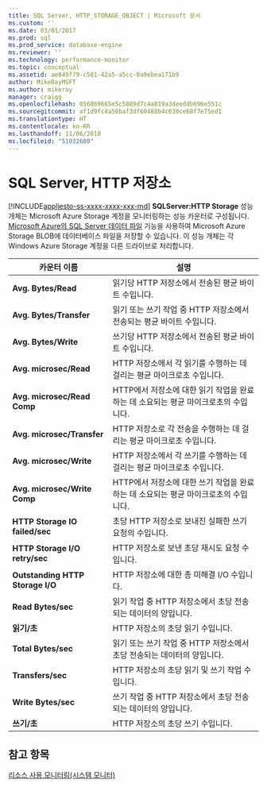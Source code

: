 ```yaml
---
title: SQL Server, HTTP_STORAGE_OBJECT | Microsoft 문서
ms.custom: ''
ms.date: 03/01/2017
ms.prod: sql
ms.prod_service: database-engine
ms.reviewer: ''
ms.technology: performance-monitor
ms.topic: conceptual
ms.assetid: ae849f79-c581-42a5-a5cc-0a9ebea171b9
author: MikeRayMSFT
ms.author: mikeray
manager: craigg
ms.openlocfilehash: 056869665e5c5889d7c4a819a3deeddb696e551c
ms.sourcegitcommit: af1d9fc4a50baf3df60488b4c630ce68f7e75ed1
ms.translationtype: HT
ms.contentlocale: ko-KR
ms.lasthandoff: 11/06/2018
ms.locfileid: "51032680"
---
```

# <a name="sql-server-http-storage"></a>SQL Server, HTTP 저장소
[!INCLUDE[appliesto-ss-xxxx-xxxx-xxx-md](../../includes/appliesto-ss-xxxx-xxxx-xxx-md.md)]
  **SQLServer:HTTP Storage** 성능 개체는 Microsoft Azure Storage 계정을 모니터링하는 성능 카운터로 구성됩니다. [Microsoft Azure의 SQL Server 데이터 파일](../../relational-databases/databases/sql-server-data-files-in-microsoft-azure.md) 기능을 사용하여 Microsoft Azure Storage BLOB에 데이터베이스 파일을 저장할 수 있습니다. 이 성능 개체는 각 Windows Azure Storage 계정을 다른 드라이브로 처리합니다.  
  
|카운터 이름|설명|  
|------------------|-----------------|  
|**Avg. Bytes/Read**|읽기당 HTTP 저장소에서 전송된 평균 바이트 수입니다.|  
|**Avg. Bytes/Transfer**|읽기 또는 쓰기 작업 중 HTTP 저장소에서 전송되는 평균 바이트 수입니다.|  
|**Avg. Bytes/Write**|쓰기당 HTTP 저장소에서 전송된 평균 바이트 수입니다.|  
|**Avg. microsec/Read**|HTTP 저장소에서 각 읽기를 수행하는 데 걸리는 평균 마이크로초 수입니다.|  
|**Avg. microsec/Read Comp**|HTTP에서 저장소에 대한 읽기 작업을 완료하는 데 소요되는 평균 마이크로초의 수입니다.| 
|**Avg. microsec/Transfer**|HTTP 저장소로 각 전송을 수행하는 데 걸리는 평균 마이크로초 수입니다.|  
|**Avg. microsec/Write**|HTTP 저장소에서 각 쓰기를 수행하는 데 걸리는 평균 마이크로초 수입니다.|  
|**Avg. microsec/Write Comp**|HTTP에서 저장소에 대한 쓰기 작업을 완료하는 데 소요되는 평균 마이크로초의 수입니다.|  
|**HTTP Storage IO failed/sec**|초당 HTTP 저장소로 보내진 실패한 쓰기 요청의 수입니다.| 
|**HTTP Storage I/O retry/sec**|HTTP 저장소로 보낸 초당 재시도 요청 수입니다.|  
|**Outstanding HTTP Storage I/O**|HTTP 저장소에 대한 총 미해결 I/O 수입니다.|  
|**Read Bytes/sec**|읽기 작업 중 HTTP 저장소에서 초당 전송되는 데이터의 양입니다.|  
|**읽기/초**|HTTP 저장소의 초당 읽기 수입니다.|  
|**Total Bytes/sec**|읽기 또는 쓰기 작업 중 HTTP 저장소에서 초당 전송되는 데이터의 양입니다.|  
|**Transfers/sec**|HTTP 저장소의 초당 읽기 및 쓰기 작업 수입니다.|  
|**Write Bytes/sec**|쓰기 작업 중 HTTP 저장소에서 초당 전송되는 데이터의 양입니다.|  
|**쓰기/초**|HTTP 저장소의 초당 쓰기 수입니다.|  
  
## <a name="see-also"></a>참고 항목  
 [리소스 사용 모니터링&#40;시스템 모니터&#41;](../../relational-databases/performance-monitor/monitor-resource-usage-system-monitor.md)  
  
  
